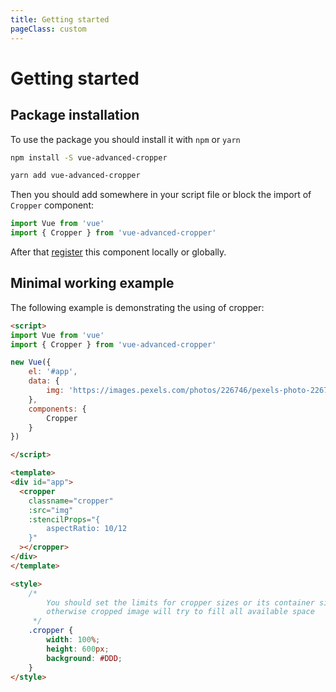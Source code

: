 ```yaml
---
title: Getting started
pageClass: custom
---
```


# Getting started
## Package installation
To use the package you should install it with `npm` or `yarn`
```bash
npm install -S vue-advanced-cropper
```
```bash
yarn add vue-advanced-cropper
```

Then you should add somewhere in your script file or block the import of `Cropper` component:
```js
import Vue from 'vue'
import { Cropper } from 'vue-advanced-cropper'
```

After that [register](https://vuejs.org/v2/guide/components-registration.html) this component locally or globally.

## Minimal working example

The following example is demonstrating the using of cropper:
```html
<script>
import Vue from 'vue'
import { Cropper } from 'vue-advanced-cropper'

new Vue({
	el: '#app',
	data: {
		img: 'https://images.pexels.com/photos/226746/pexels-photo-226746.jpeg?auto=compress&cs=tinysrgb&dpr=3&h=750&w=1260'
	},
	components: {
		Cropper
	}
})

</script>

<template>
<div id="app">
  <cropper
	classname="cropper"
	:src="img"
	:stencilProps="{
		aspectRatio: 10/12
	}"
  ></cropper>
</div>
</template>

<style>
	/*
		You should set the limits for cropper sizes or its container sizes
	   	otherwise cropped image will try to fill all available space
	 */
	.cropper {
		width: 100%;
		height: 600px;
		background: #DDD;
	}
</style>
```

<getting-started-example/>

